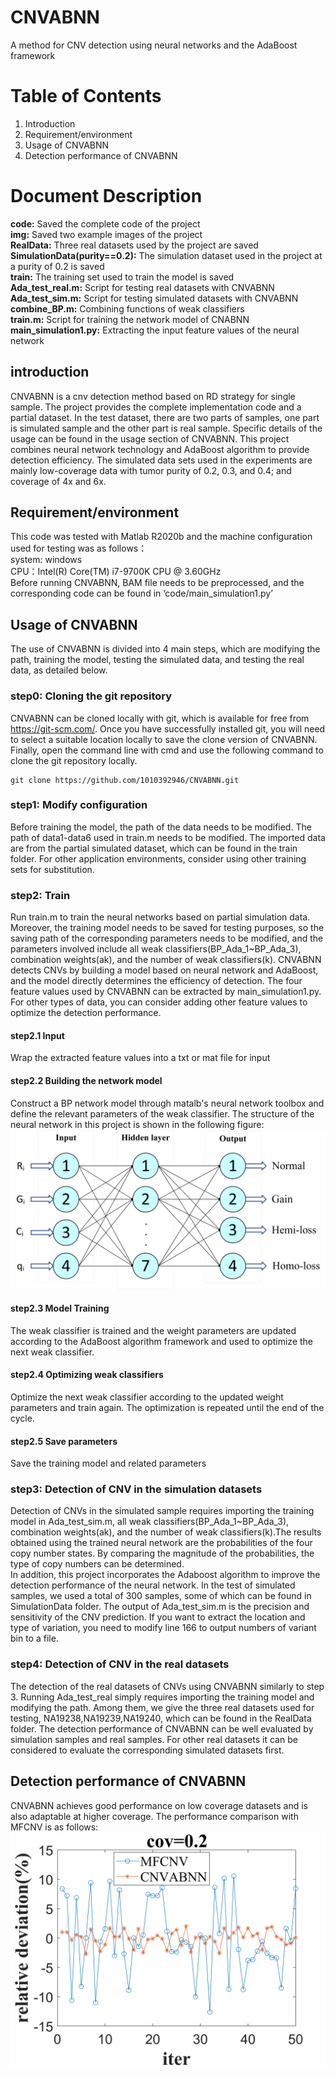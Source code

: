 # CNVABNN
A method for CNV detection using neural networks and the AdaBoost framework

# Table of Contents
1. Introduction
2. Requirement/environment
3. Usage of CNVABNN
4. Detection performance of CNVABNN

# Document Description
**code:** Saved the complete code of the project<br>
**img:** Saved two example images of the project<br>
**RealData:** Three real datasets used by the project are saved<br>
**SimulationData(purity==0.2):** The simulation dataset used in the project at a purity of 0.2 is saved<br>
**train:** The training set used to train the model is saved<br>
**Ada_test_real.m:** Script for testing real datasets with CNVABNN<br>
**Ada_test_sim.m:** Script for testing simulated datasets with CNVABNN<br>
**combine_BP.m:** Combining functions of weak classifiers<br>
**train.m:** Script for training the network model of CNABNN<br>
**main_simulation1.py:** Extracting the input feature values of the neural network

## introduction
CNVABNN is a cnv detection method based on RD strategy for single sample. The project provides the complete implementation code and a partial dataset. In the test dataset, there are two parts of samples, one part is simulated sample and the other part is real sample. Specific details of the usage can be found in the usage section of CNVABNN. This project combines neural network technology and AdaBoost algorithm to provide detection efficiency. The simulated data sets used in the experiments are mainly low-coverage data with tumor purity of 0.2, 0.3, and 0.4; and coverage of 4x and 6x.

## Requirement/environment
This code was tested with Matlab R2020b and the machine configuration used for testing was as follows：
<br>
system: windows
<br>
CPU：Intel(R) Core(TM) i7-9700K CPU @ 3.60GHz 
<br>
Before running CNVABNN, BAM file needs to be preprocessed, and the corresponding code can be found in ‘code/main_simulation1.py’

## Usage of CNVABNN
The use of CNVABNN is divided into 4 main steps, which are modifying the path, training the model, testing the simulated data, and testing the real data, as detailed below.

### step0: Cloning the git repository
CNVABNN can be cloned locally with git, which is available for free from https://git-scm.com/. Once you have successfully installed git, you will need to select a suitable location locally to save the clone version of CNVABNN. Finally, open the command line with cmd and use the following command to clone the git repository locally.
```
git clone https://github.com/1010392946/CNVABNN.git
```

### step1: Modify configuration
Before training the model, the path of the data needs to be modified. The path of data1-data6 used in train.m needs to be modified. The imported data are from the partial simulated dataset, which can be found in the train folder. For other application environments, consider using other training sets for substitution.

### step2: Train
Run train.m to train the neural networks based on partial simulation data. Moreover, the training model needs to be saved for testing purposes, so the saving path of the corresponding parameters needs to be modified, and the parameters involved include all weak classifiers(BP_Ada_1~BP_Ada_3), combination weights(ak), and the number of weak classifiers(k). CNVABNN detects CNVs by building a model based on neural network and AdaBoost, and the model directly determines the efficiency of detection. The four feature values used by CNVABNN can be extracted by main_simulation1.py. For other types of data, you can consider adding other feature values to optimize the detection performance.

#### step2.1 Input
Wrap the extracted feature values into a txt or mat file for input
#### step2.2 Building the network model
Construct a BP network model through matalb's neural network toolbox and define the relevant parameters of the weak classifier. The structure of the neural network in this project is shown in the following figure:
![](img/network.jpg)
#### step2.3 Model Training
The weak classifier is trained and the weight parameters are updated according to the AdaBoost algorithm framework and used to optimize the next weak classifier.
#### step2.4 Optimizing weak classifiers
Optimize the next weak classifier according to the updated weight parameters and train again. The optimization is repeated until the end of the cycle.
#### step2.5 Save parameters
Save the training model and related parameters

### step3: Detection of CNV in the simulation datasets
Detection of CNVs in the simulated sample requires importing the training model in Ada_test_sim.m, all weak classifiers(BP_Ada_1~BP_Ada_3), combination weights(ak), and the number of weak classifiers(k).The results obtained using the trained neural network are the probabilities of the four copy number states. By comparing the magnitude of the probabilities, the type of copy numbers can be determined.<br>
In addition, this project incorporates the Adaboost algorithm to improve the detection performance of the neural network. In the test of simulated samples, we used a total of 300 samples, some of which can be found in SimulationData folder. The output of Ada_test_sim.m is the precision and sensitivity of the CNV prediction. If you want to extract the location and type of variation, you need to modify line 166 to output numbers of variant bin to a file.

### step4: Detection of CNV in the real datasets
The detection of the real datasets of CNVs using CNVABNN similarly to step 3. Running Ada_test_real simply requires importing the training model and modifying the path. Among them, we give the three real datasets used for testing, NA19238,NA19239,NA19240, which can be found in the RealData folder. The detection performance of CNVABNN can be well evaluated by simulation samples and real samples. For other real datasets it can be considered to evaluate the corresponding simulated datasets first.

## Detection performance of CNVABNN
CNVABNN achieves good performance on low coverage datasets and is also adaptable at higher coverage. The performance comparison with MFCNV is as follows:
![](img/performance.jpg)
